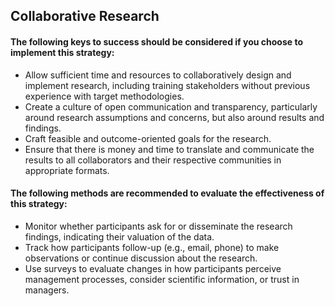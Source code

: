 ## Collaborative Research
#### The following keys to success should be considered if you choose to implement this strategy:
- Allow sufficient time and resources to collaboratively design and implement research, including training stakeholders without previous experience with target methodologies.
- Create a culture of open communication and transparency, particularly around research assumptions and concerns, but also around results and findings. 
- Craft feasible and outcome-oriented goals for the research. 
- Ensure that there is money and time to translate and communicate the results to all collaborators and their respective communities in appropriate formats. 


#### The following methods are recommended to evaluate the effectiveness of this strategy:
- Monitor whether participants ask for or disseminate the research findings, indicating their valuation of the data. 
- Track how participants follow-up (e.g., email, phone) to make observations or continue discussion about the research. 
- Use surveys to evaluate changes in how participants perceive management processes, consider scientific information, or trust in managers. 
